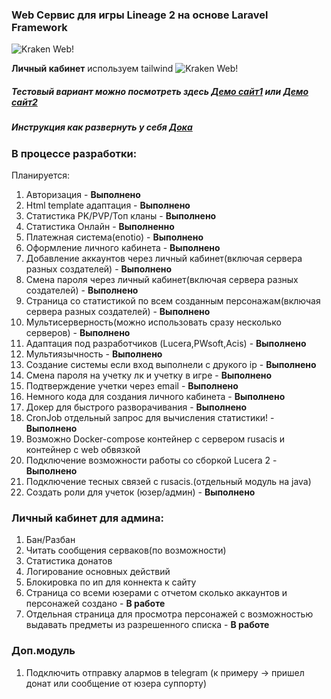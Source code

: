 ### Web Сервис для игры Lineage 2 на основе Laravel Framework


![Kraken Web!](https://i.ibb.co/M7jG4QD/Logokraken-Wev.png)

**Личный кабинет** используем tailwind
![Kraken Web!](https://i.ibb.co/6RHF7bS/finish.png)

##### Тестовый вариант можно посмотреть здесь [Демо сайт1](http://45.12.236.179:80/) или [Демо сайт2](http://45.12.236.179:8000/)
##### Инструкция как развернуть у себя [Дока](https://github.com/gawric/Lineage2-Kraken-Web/blob/master/docs/index.md)


### В процессе разработки: ###
Планируется: 
 1. Авторизация - **Выполнено**
 2. Html template адаптация - **Выполнено**
 3. Статистика PK/PVP/Топ кланы - **Выполнено**
 4. Статистика Онлайн  - **Выполненно**
 5. Платежная система(enotio) - **Выполнено**
 6. Оформление личного кабинета - **Выполнено**
 7. Добавление аккаунтов через личный кабинет(включая сервера разных создателей)  - **Выполнено**
 8. Смена пароля через личный кабинет(включая сервера разных создателей)  - **Выполнено**
 9. Страница со статистикой по всем созданным персонажам(включая сервера разных создателей) - **Выполнено**
 10. Мультисерверность(можно использовать сразу несколько серверов) - **Выполнено**
 11. Адаптация под разработчиков (Lucera,PWsoft,Acis) - **Выполнено**
 12. Мультиязычность - **Выполнено**
 13. Создание системы если вход выполнели с друкого ip - **Выполнено**
 14. Смена пароля на учетку лк и учетку в игре - **Выполнено**
 15. Подтверждение учетки через email -  **Выполнено**
 16. Немного кода для создания личного кабинета - **Выполнено**
 17. Докер для быстрого разворачивания - **Выполнено**
 18. CronJob отдельный запрос для вычисления статистики! - **Выполнено**
 19. Возможно Docker-compose контейнер с сервером rusacis и контейнер с web обвязкой
 20. Подключение возможности работы со сборкой Lucera 2 - **Выполнено**
 21. Подключение тесных связей с rusacis.(отдельный модуль на java)
 22. Создать роли для учеток (юзер/админ) -  **Выполнено**

  ### Личный кабинет для админа: ###
 1. Бан/Разбан
 2. Читать сообщения серваков(по возможности)
 3. Статистика донатов
 4. Логирование основных действий
 5. Блокировка по ип для коннекта к сайту
 6. Страница со всеми юзерами с отчетом сколько аккаунтов и персонажей создано - **В работе**  
 7. Отдельная страница для просмотра персонажей с возможностью выдавать предметы из разрешенного списка - **В работе**  
 
 ### Доп.модуль ###
 1. Подключить отправку алармов в telegram (к примеру -> пришел донат или сообщение от юзера суппорту)
